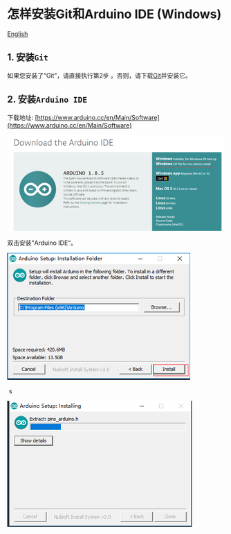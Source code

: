 # 怎样安装Git和Arduino IDE (Windows)
[English](https://heltec-automation-docs.readthedocs.io/en/latest/general/how_to_install_git_and_arduino.html)
## 1. 安装`Git`
如果您安装了“Git”，请直接执行第2步 。否则，请下载[Git](https://Git-scm.com/download/win)并安装它。

## 2. 安装`Arduino IDE`

下载地址: [https://www.arduino.cc/en/Main/Software](https://www.arduino.cc/en/Main/Software)

![](img/how_to_install_git_and_arduino/arduino_cc_package.png)

双击安装"Arduino IDE“。

![](img/how_to_install_git_and_arduino/select_arduino_install_path.png)

&nbsp;s

![](img/how_to_install_git_and_arduino/install_arduino_2.png)